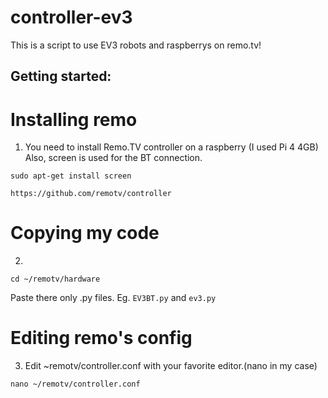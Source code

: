 # controller-ev3
This is a script to use EV3 robots and raspberrys on remo.tv!
## **Getting started:**
# Installing remo
1. You need to install Remo.TV controller on a raspberry (I used Pi 4 4GB)
Also, screen is used for the BT connection.
  ```
  sudo apt-get install screen
  ```
  ```
  https://github.com/remotv/controller
  ```
# Copying my code
2.
  ```
  cd ~/remotv/hardware
  ```
  Paste there only .py files. Eg. ` EV3BT.py ` and ` ev3.py `
# Editing remo's config
3. Edit ~remotv/controller.conf with your favorite editor.(nano in my case)
  ```
  nano ~/remotv/controller.conf
  ```

